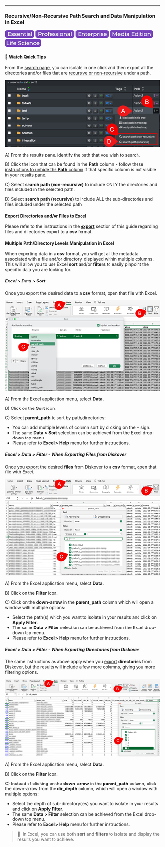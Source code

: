 <p id="search_path_recursive"></p>

___
### Recursive/Non-Recursive Path Search and Data Manipulation in Excel

![Image: Essential Edition Label](images/button_edition_essential.png)&nbsp;![Image: Professional Edition Label](images/button_edition_professional.png)&nbsp;![Image: Enterprise Edition Label](images/button_edition_enterprise.png)&nbsp;![Image: AJA Diskover Media Edition Label](images/button_edition_media.png)&nbsp;![Image: Life Science Edition Label](images/button_edition_life_science.png)

#### [🍿 Watch Quick Tips](https://vimeo.com/762454710/?target=_blank)

From the [search page](#file_search), you can isolate in one click and then export all the directories and/or files that are [recursive or non-recursive](#recursive) under a path.

![Image: File Search Path Recursive](images/image_file_search_path_recursive.png)

A) From the [results pane](#result_pane_columns), identify the path that you wish to search.

B) Click the icon that can be found in the **Path** column - follow these [instructions to unhide the **Path** column](#hideunhide-fields-in-search-results) if that specific column is not visible in your [results pane](#result_pane_columns).
  
C) Select **search path (non-recursive)** to include ONLY the directories and files included in the selected path.
  
D) Select **search path (recursive)** to include ALL the sub-directories and files included under the selected path.

#### Export Directories and/or Files to Excel

Please refer to the instructions in the **[export](#export)** section of this guide regarding files and directories export to a **csv** format.

#### Multiple Path/Directory Levels Manipulation in Excel

When exporting data in a **csv** format, you will get all the metadata associated with a file and/or directory, displayed within multiple columns. This will allow you to use Excel **sort** and/or **filters** to easily pinpoint the specific data you are looking for.

##### Excel > Data > Sort

Once you export the desired data to a **csv** format, open that file with Excel.

![Image: Sort in Excel](images/image_file_search_results_export_excel_sort.png)

A) From the Excel application menu, select **Data**.

B) Click on the **Sort** icon.

C) Select **parent_path** to sort by path/directories:
  - You can add multiple levels of column sort by clicking on the **+** sign.
  - The same **Data > Sort** selection can be achieved from the Excel drop-down top menu.
  - Please refer to **Excel > Help** menu for further instructions.

##### Excel > Data > Filter - When Exporting Files from Diskover

Once you [export](#export) the desired **files** from Diskover to a **csv** format, open that file with Excel.

![Image: Filter in Excel](images/image_file_search_results_export_excel_filter.png)

A) From the Excel application menu, select **Data**.

B) Click on the **Filter** icon.

C) Click on the **down-arrow** in the **parent_path** column which will open a window with multiple options:
  - Select the path(s) which you want to isolate in your results and click on **Apply Filter**.
  - The same **Data > Filter** selection can be achieved from the Excel drop-down top menu.
  - Please refer to **Excel > Help** menu for further instructions.

##### Excel > Data > Filter - When Exporting Directories from Diskover

The same instructions as above apply when you [export](#export) **directories** from Diskover, but the results will include a few more columns, giving you more filtering options.

![Image: Filter in Excel](images/image_file_search_results_export_excel_filter_dir_depth.png)

A) From the Excel application menu, select **Data**.

B) Click on the **Filter** icon.

C) Instead of clicking on the **down-arrow** in the **parent_path** column, click the down-arrow from the **dir_depth** column, which will open a window with multiple options:
  - Select the depth of sub-directory(ies) you want to isolate in your results and click on **Apply Filter**.
  - The same **Data > Filter** selection can be achieved from the Excel drop-down top menu.
  - Please refer to **Excel > Help** menu for further instructions.


>🔆 &nbsp;In Excel, you can use both **sort** and **filters** to isolate and display the results you want to achieve.
